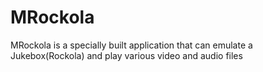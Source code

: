 # MRockola
MRockola is a specially built application that can emulate a Jukebox(Rockola) and play various video and audio files
